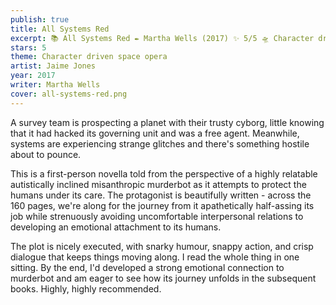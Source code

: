 ```yaml
---
publish: true
title: All Systems Red
excerpt: 📚 All Systems Red ✒️ Martha Wells (2017) ✨ 5/5 🛸 Character driven space opera 🖌️ Jaime Jones
stars: 5
theme: Character driven space opera
artist: Jaime Jones
year: 2017
writer: Martha Wells
cover: all-systems-red.png
---
```

A survey team is prospecting a planet with their trusty cyborg, little knowing that it had hacked its governing unit and was a free agent. Meanwhile, systems are experiencing strange glitches and there's something hostile about to pounce.  
  
This is a first-person novella told from the perspective of a highly relatable autistically inclined misanthropic murderbot as it attempts to protect the humans under its care. The protagonist is beautifully written - across the 160 pages, we're along for the journey from it apathetically half-assing its job while strenuously avoiding uncomfortable interpersonal relations to developing an emotional attachment to its humans.  
  
The plot is nicely executed, with snarky humour, snappy action, and crisp dialogue that keeps things moving along. I read the whole thing in one sitting. By the end, I'd developed a strong emotional connection to murderbot and am eager to see how its journey unfolds in the subsequent books. Highly, highly recommended.